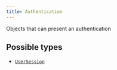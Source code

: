 ```yaml
---
title: Authentication
---
```


Objects that can present an authentication

## Possible types

- [`UserSession`](../object/usersession.md)
